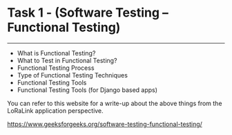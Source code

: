 # Task 1 - (Software Testing – Functional Testing)
*** 
* What is Functional Testing?
* What to Test in Functional Testing?
* Functional Testing Process
* Type of Functional Testing Techniques
* Functional Testing Tools
* Functional Testing Tools (for Django based apps)

You can refer to this website for a write-up about the above things from the LoRaLink application perspective.

https://www.geeksforgeeks.org/software-testing-functional-testing/